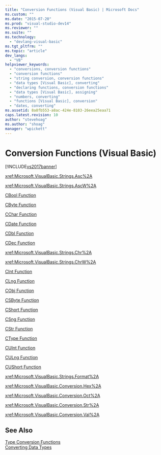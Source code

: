 ```yaml
---
title: "Conversion Functions (Visual Basic) | Microsoft Docs"
ms.custom: ""
ms.date: "2015-07-20"
ms.prod: "visual-studio-dev14"
ms.reviewer: ""
ms.suite: ""
ms.technology: 
  - "devlang-visual-basic"
ms.tgt_pltfrm: ""
ms.topic: "article"
dev_langs: 
  - "VB"
helpviewer_keywords: 
  - "conversions, conversion functions"
  - "conversion functions"
  - "string conversion, conversion functions"
  - "data types [Visual Basic], converting"
  - "declaring functions, conversion functions"
  - "data types [Visual Basic], assigning"
  - "numbers, converting"
  - "functions [Visual Basic], conversion"
  - "dates, converting"
ms.assetid: 8a8fb553-a8ac-424e-8103-26eea25eaa71
caps.latest.revision: 10
author: "stevehoag"
ms.author: "shoag"
manager: "wpickett"
---
```

# Conversion Functions (Visual Basic)
[!INCLUDE[vs2017banner](../../../includes/vs2017banner.md)]

<xref:Microsoft.VisualBasic.Strings.Asc%2A>  
  
 <xref:Microsoft.VisualBasic.Strings.AscW%2A>  
  
 [CBool Function](../../../visual-basic/language-reference/functions/type-conversion-functions.md)  
  
 [CByte Function](../../../visual-basic/language-reference/functions/type-conversion-functions.md)  
  
 [CChar Function](../../../visual-basic/language-reference/functions/type-conversion-functions.md)  
  
 [CDate Function](../../../visual-basic/language-reference/functions/type-conversion-functions.md)  
  
 [CDbl Function](../../../visual-basic/language-reference/functions/type-conversion-functions.md)  
  
 [CDec Function](../../../visual-basic/language-reference/functions/type-conversion-functions.md)  
  
 <xref:Microsoft.VisualBasic.Strings.Chr%2A>  
  
 <xref:Microsoft.VisualBasic.Strings.ChrW%2A>  
  
 [CInt Function](../../../visual-basic/language-reference/functions/type-conversion-functions.md)  
  
 [CLng Function](../../../visual-basic/language-reference/functions/type-conversion-functions.md)  
  
 [CObj Function](../../../visual-basic/language-reference/functions/type-conversion-functions.md)  
  
 [CSByte Function](../../../visual-basic/language-reference/functions/type-conversion-functions.md)  
  
 [CShort Function](../../../visual-basic/language-reference/functions/type-conversion-functions.md)  
  
 [CSng Function](../../../visual-basic/language-reference/functions/type-conversion-functions.md)  
  
 [CStr Function](../../../visual-basic/language-reference/functions/type-conversion-functions.md)  
  
 [CType Function](../../../visual-basic/language-reference/functions/ctype-function.md)  
  
 [CUInt Function](../../../visual-basic/language-reference/functions/type-conversion-functions.md)  
  
 [CULng Function](../../../visual-basic/language-reference/functions/type-conversion-functions.md)  
  
 [CUShort Function](../../../visual-basic/language-reference/functions/type-conversion-functions.md)  
  
 <xref:Microsoft.VisualBasic.Strings.Format%2A>  
  
 <xref:Microsoft.VisualBasic.Conversion.Hex%2A>  
  
 <xref:Microsoft.VisualBasic.Conversion.Oct%2A>  
  
 <xref:Microsoft.VisualBasic.Conversion.Str%2A>  
  
 <xref:Microsoft.VisualBasic.Conversion.Val%2A>  
  
## See Also  
 [Type Conversion Functions](../../../visual-basic/language-reference/functions/type-conversion-functions.md)   
 [Converting Data Types](http://msdn.microsoft.com/library/d39e96ca-8d4d-4971-ad09-a6d7e881bafe)
